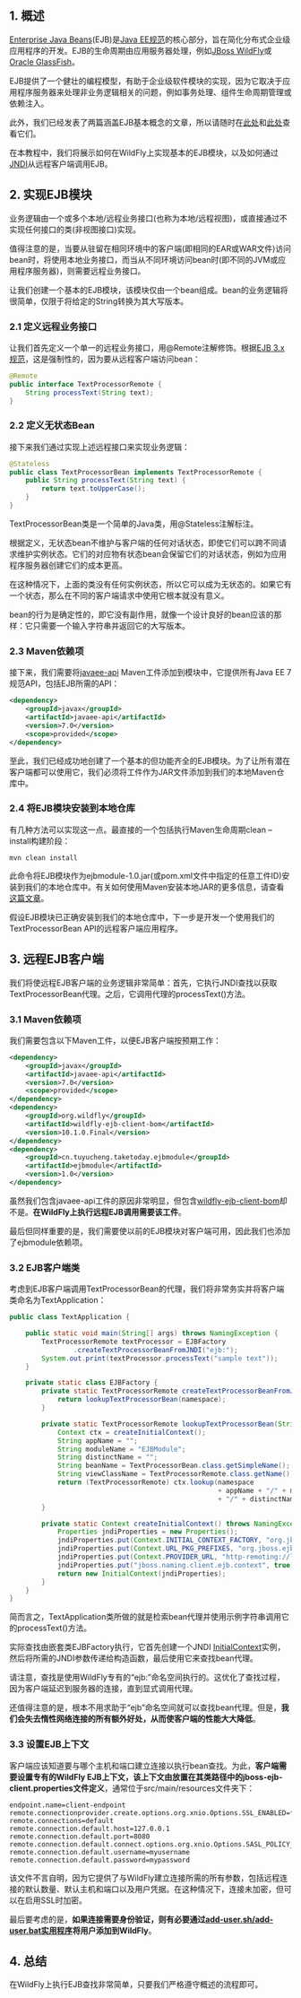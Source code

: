 ## 1. 概述

[Enterprise Java Beans](https://docs.oracle.com/javaee/6/tutorial/doc/gijsz.html)(EJB)是[Java EE规范](https://en.wikipedia.org/wiki/Java_Platform,_Enterprise_Edition)的核心部分，旨在简化分布式企业级应用程序的开发。EJB的生命周期由应用服务器处理，例如[JBoss WildFly](http://wildfly.org/)或[Oracle GlassFish](https://www.oracle.com/middleware/technologies/glassfish-server.html)。

EJB提供了一个健壮的编程模型，有助于企业级软件模块的实现，因为它取决于应用程序服务器来处理非业务逻辑相关的问题，例如事务处理、组件生命周期管理或依赖注入。

此外，我们已经发表了两篇涵盖EJB基本概念的文章，所以请随时在[此处](https://www.baeldung.com/ejb-intro)和[此处](https://www.baeldung.com/ejb-session-beans)查看它们。

在本教程中，我们将展示如何在WildFly上实现基本的EJB模块，以及如何通过[JNDI](https://en.wikipedia.org/wiki/Java_Naming_and_Directory_Interface)从远程客户端调用EJB。

## 2. 实现EJB模块

业务逻辑由一个或多个本地/远程业务接口(也称为本地/远程视图)，或直接通过不实现任何接口的类(非视图接口)实现。

值得注意的是，当要从驻留在相同环境中的客户端(即相同的EAR或WAR文件)访问bean时，将使用本地业务接口，而当从不同环境访问bean时(即不同的JVM或应用程序服务器)，则需要远程业务接口。

让我们创建一个基本的EJB模块，该模块仅由一个bean组成。bean的业务逻辑将很简单，仅限于将给定的String转换为其大写版本。

### 2.1 定义远程业务接口

让我们首先定义一个单一的远程业务接口，用@Remote注解修饰。根据[EJB 3.x规范](https://download.oracle.com/otn-pub/jcp/ejb-3.1-fr-eval-oth-JSpec/ejb-3_1-fr-spec.pdf)，这是强制性的，因为要从远程客户端访问bean：

```java
@Remote
public interface TextProcessorRemote {
    String processText(String text);
}
```

### 2.2 定义无状态Bean

接下来我们通过实现上述远程接口来实现业务逻辑：

```java
@Stateless
public class TextProcessorBean implements TextProcessorRemote {
    public String processText(String text) {
        return text.toUpperCase();
    }
}
```

TextProcessorBean类是一个简单的Java类，用@Stateless注解标注。

根据定义，无状态bean不维护与客户端的任何对话状态，即使它们可以跨不同请求维护实例状态。它们的对应物有状态bean会保留它们的对话状态，例如为应用程序服务器创建它们的成本更高。

在这种情况下，上面的类没有任何实例状态，所以它可以成为无状态的。如果它有一个状态，那么在不同的客户端请求中使用它根本就没有意义。

bean的行为是确定性的，即它没有副作用，就像一个设计良好的bean应该的那样：它只需要一个输入字符串并返回它的大写版本。

### 2.3 Maven依赖项

接下来，我们需要将[javaee-api](https://central.sonatype.com/artifact/javax/javaee-api/8.0.1) Maven工件添加到模块中，它提供所有Java EE 7规范API，包括EJB所需的API：

```xml
<dependency>
    <groupId>javax</groupId>
    <artifactId>javaee-api</artifactId>
    <version>7.0</version>
    <scope>provided</scope>
</dependency>
```

至此，我们已经成功地创建了一个基本的但功能齐全的EJB模块。为了让所有潜在客户端都可以使用它，我们必须将工件作为JAR文件添加到我们的本地Maven仓库中。

### 2.4 将EJB模块安装到本地仓库

有几种方法可以实现这一点。最直接的一个包括执行Maven生命周期clean – install构建阶段：

```shell
mvn clean install
```

此命令将EJB模块作为ejbmodule-1.0.jar(或pom.xml文件中指定的任意工件ID)安装到我们的本地仓库中。有关如何使用Maven安装本地JAR的更多信息，请查看[这篇文章](https://www.baeldung.com/install-local-jar-with-maven)。

假设EJB模块已正确安装到我们的本地仓库中，下一步是开发一个使用我们的TextProcessorBean API的远程客户端应用程序。

## 3. 远程EJB客户端

我们将使远程EJB客户端的业务逻辑非常简单：首先，它执行JNDI查找以获取TextProcessorBean代理。之后，它调用代理的processText()方法。

### 3.1 Maven依赖项

我们需要包含以下Maven工件，以便EJB客户端按预期工作：

```xml
<dependency>
    <groupId>javax</groupId>
    <artifactId>javaee-api</artifactId>
    <version>7.0</version>
    <scope>provided</scope>
</dependency>
<dependency>
    <groupId>org.wildfly</groupId>
    <artifactId>wildfly-ejb-client-bom</artifactId>
    <version>10.1.0.Final</version>
</dependency>
<dependency>
    <groupId>cn.tuyucheng.taketoday.ejbmodule</groupId>
    <artifactId>ejbmodule</artifactId>
    <version>1.0</version>
</dependency>
```

虽然我们包含javaee-api工件的原因非常明显，但包含[wildfly-ejb-client-bom](https://search.maven.org/classic/#search|ga|1|wildfly-ejb-client-bom)却不是。**在WildFly上执行远程EJB调用需要该工件**。

最后但同样重要的是，我们需要使以前的EJB模块对客户端可用，因此我们也添加了ejbmodule依赖项。

### 3.2 EJB客户端类

考虑到EJB客户端调用TextProcessorBean的代理，我们将非常务实并将客户端类命名为TextApplication：

```java
public class TextApplication {

    public static void main(String[] args) throws NamingException {
        TextProcessorRemote textProcessor = EJBFactory
                .createTextProcessorBeanFromJNDI("ejb:");
        System.out.print(textProcessor.processText("sample text"));
    }

    private static class EJBFactory {
        private static TextProcessorRemote createTextProcessorBeanFromJNDI(String namespace) throws NamingException {
            return lookupTextProcessorBean(namespace);
        }

        private static TextProcessorRemote lookupTextProcessorBean(String namespace) throws NamingException {
            Context ctx = createInitialContext();
            String appName = "";
            String moduleName = "EJBModule";
            String distinctName = "";
            String beanName = TextProcessorBean.class.getSimpleName();
            String viewClassName = TextProcessorRemote.class.getName();
            return (TextProcessorRemote) ctx.lookup(namespace
                                                    + appName + "/" + moduleName
                                                    + "/" + distinctName + "/" + beanName + "!" + viewClassName);
        }

        private static Context createInitialContext() throws NamingException {
            Properties jndiProperties = new Properties();
            jndiProperties.put(Context.INITIAL_CONTEXT_FACTORY, "org.jboss.naming.remote.client.InitialContextFactory");
            jndiProperties.put(Context.URL_PKG_PREFIXES, "org.jboss.ejb.client.naming");
            jndiProperties.put(Context.PROVIDER_URL, "http-remoting://localhost:8080");
            jndiProperties.put("jboss.naming.client.ejb.context", true);
            return new InitialContext(jndiProperties);
        }
    }
}
```

简而言之，TextApplication类所做的就是检索bean代理并使用示例字符串调用它的processText()方法。

实际查找由嵌套类EJBFactory执行，它首先创建一个JNDI [InitialContext](https://docs.oracle.com/en/java/javase/11/docs/api/java.naming/javax/naming/InitialContext.html)实例，然后将所需的JNDI参数传递给构造函数，最后使用它来查找bean代理。

请注意，查找是使用WildFly专有的“ejb:”命名空间执行的。这优化了查找过程，因为客户端延迟到服务器的连接，直到显式调用代理。

还值得注意的是，根本不用求助于“ejb”命名空间就可以查找bean代理。但是，**我们会失去惰性网络连接的所有额外好处，从而使客户端的性能大大降低**。

### 3.3 设置EJB上下文

客户端应该知道要与哪个主机和端口建立连接以执行bean查找。为此，**客户端需要设置专有的WildFly EJB上下文，该上下文由放置在其类路径中的jboss-ejb-client.properties文件定义**，通常位于src/main/resources文件夹下：

```properties
endpoint.name=client-endpoint
remote.connectionprovider.create.options.org.xnio.Options.SSL_ENABLED=false
remote.connections=default
remote.connection.default.host=127.0.0.1
remote.connection.default.port=8080
remote.connection.default.connect.options.org.xnio.Options.SASL_POLICY_NOANONYMOUS=false
remote.connection.default.username=myusername
remote.connection.default.password=mypassword
```

该文件不言自明，因为它提供了与WildFly建立连接所需的所有参数，包括远程连接的默认数量、默认主机和端口以及用户凭据。在这种情况下，连接未加密，但可以在启用SSL时加密。

最后要考虑的是，**如果连接需要身份验证，则有必要通过[add-user.sh/add-user.bat实用程序](https://docs.jboss.org/author/display/WFLY8/add-user%20utility.html)将用户添加到WildFly**。

## 4. 总结

在WildFly上执行EJB查找非常简单，只要我们严格遵守概述的流程即可。